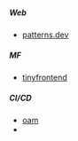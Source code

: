 ##### Web
- [patterns.dev](https://patterns.dev)

##### MF
- [tinyfrontend](https://tiny-frontend.github.io/)

##### CI/CD
- [oam](https://oam.dev/)
- 

